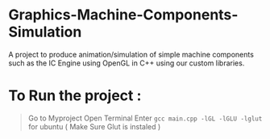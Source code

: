 # Graphics-Machine-Components-Simulation
A project to produce animation/simulation of simple machine components such as the IC Engine using OpenGL in C++ using our custom libraries.
# To Run the project : 
 > Go to Myproject 
 > Open Terminal 
 > Enter `gcc main.cpp -lGL -lGLU -lglut` for ubuntu ( Make Sure Glut is instaled )
